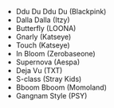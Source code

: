 - Ddu Du Ddu Du (Blackpink)
- Dalla Dalla (Itzy)
- Butterfly (LOONA)
- Gnarly (Katseye)
- Touch (Katseye)
- In Bloom (Zerobaseone)
- Supernova (Aespa)
- Deja Vu (TXT)
- S-class (Stray Kids)
- Bboom Bboom (Momoland)
- Gangnam Style (PSY)
